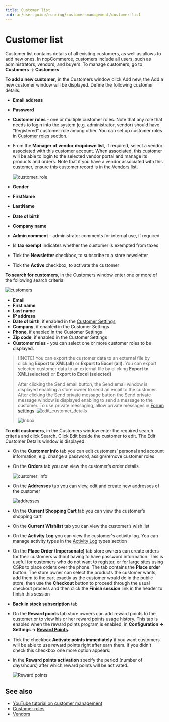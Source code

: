 ```yaml
---
title: Customer list
uid: ar/user-guide/running/customer-management/customer-list
---
```


# Customer list

Customer list contains details of all existing customers, as well as allows to add new ones. In nopCommerce, customers include all users, such as administrators, vendors, and buyers. To manage customers, go to **Customers → Customers**.

**To add a new customer**, in the Customers window click Add new, the Add a new customer window will be displayed. Define the following customer details:

- **Email address**
- **Password**
- **Customer roles** - one or multiple customer roles. Note that any role that needs to login into the system (e.g. administrator, vendor) should have “Registered” customer role among other. You can set up customer roles in [Customer roles](xref:en/user-guide/configuring/setting-up/customers/customer-roles) section.
- From the **Manager of vendor** **dropdown list**, if required, select a vendor associated with this customer account. When associated, this customer will be able to login to the selected vendor portal and manage its products and orders. Note that if you have a vendor associated with this customer, ensure this customer record is in the [Vendors](xref:en/user-guide/configuring/setting-up/customers/vendors/index) list.
    
    ![customer_role](_static/customer-list/customer_role.png)

- **Gender**

- **FirstName**
- **LastName**
- **Date of birth**
- **Company name**
- **Admin comment** - administrator comments for internal use, if required
- Is **tax exempt** indicates whether the customer is exempted from taxes
- Tick the **Newsletter** checkbox, to subscribe to a store newsletter
- Tick the **Active** checkbox, to activate the customer

**To search for customers**, in the Customers window enter one or more of the following search criteria:

![customers](_static/customer-list/customers.png)

- **Email**
- **First name**
- **Last name**
- **IP address**
- **Date of birth**, if enabled in the [Customer Settings](xref:en/user-guide/configuring/setting-up/customers/settings)
- **Company**, if enabled in the Customer Settings
- **Phone**, if enabled in the Customer Settings
- **Zip code**, if enabled in the Customer Settings
- **Customer roles** - you can select one or more customer roles to be displayed.

> [!NOTE] You can export the customer data to an external file by clicking **Export to XML(all)** or **Export to Excel (all).** You can export selected customer data to an external file by clicking **Export to XML(selected)** or **Export to Excel (selected)**
> 
> After clicking the Send email button, the Send email window is displayed enabling a store owner to send an email to the customer. After clicking the Send private message button the Send private message window is displayed enabling to send a message to the customer. To use private messaging, allow private messages in [Forum settings](xref:en/user-guide/marketing/content/forums/settings). ![edit_customer_details](_static/customer-list/edit_customer_details.png)
> 
> ![Inbox](_static/customer-list/44661870.png)

**To edit customers**, in the Customers window enter the required search criteria and click Search. Click Edit beside the customer to edit. The Edit Customer Details window is displayed.

- On the **Customer info** tab you can edit customers’ personal and account information, e.g. change a password, assign/remove customer roles
- On the **Orders** tab you can view the customer’s order details
    
    ![customer_info](_static/customer-list/customer_info.png)

- On the **Addresses** tab you can view, edit and create new addresses of the customer
    
    ![addresses](_static/customer-list/adresses.png)

- On the **Current Shopping Cart** tab you can view the customer’s shopping cart

- On the **Current Wishlist** tab you can view the customer’s wish list
- On the **Activity Log** you can view the customer's activity log. You can manage activity types in the [Activity Log](xref:en/user-guide/running/customer-management/activity-log) types section
- On the **Place Order (Impersonate)** tab store owners can create orders for their customers without having to have password information. This is useful for customers who do not want to register, or for large sites using CSRs to place orders over the phone. The tab contains the **Place order** button. The store owner can select the products the customer wants, add them to the cart exactly as the customer would do in the public store, then use the **Checkout** button to proceed through the usual checkout process and then click the **Finish session** link in the header to finish this session
- **Back in stock subscription** tab
- On the **Reward points** tab store owners can add reward points to the customer or to view his or her reward points usage history. This tab is enabled when the reward points program is enabled, in **Configuration → Settings → [Reward Points](xref:en/user-guide/marketing/promotional/reward-points)**.
- Tick the checkbox **Activate points immediately** if you want customers will be able to use reward points right after earn them. If you didn't check this checkbox one more option appears:
- In the **Reward points activation** specify the period (number of days/hours) after which reward points will be activated.
    
    ![Reward points](_static/customer-list/reward-points.PNG)

## See also

- [YouTube tutorial on customer management](https://www.youtube.com/watch?v=DOl-g-NNFEM&list=PLnL_aDfmRHwsbhj621A-RFb1KnzeFxYz4&index=1)
- [Customer roles](xref:ar/user-guide/configuring/setting-up/customers/customer-roles)
- [Vendors](xref:ar/user-guide/configuring/setting-up/customers/vendors/index)